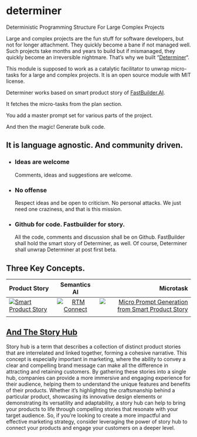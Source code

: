 # determiner
Deterministic Programming Structure For Large Complex Projects


Large and complex projects are the fun stuff for software developers, but not for longer attachment. They quickly become a bane if not managed well. Such projects take months and years to build but if mismanaged, they quickly become an irreversible nightmare. That’s why we built “[Determiner](https://github.com/cyberiums/determiner)“.




This module is supposed to work as a catalytic facilitator to unwrap micro-tasks for a large and complex projects. It is an open source module with MIT license.


Determiner works based on smart product story of [FastBuilder.AI](https://fastbuilder.ai).

It fetches the micro-tasks from the plan section.

You add a master prompt set for various parts of the project.

And then the magic! Generate bulk code.

It is language agnostic. And community driven.
----------------------------------------------

*   ### Ideas are welcome
    
    Comments, ideas and suggestions are welcome.
    
*   ### No offense
    
    Respect ideas and be open to criticism. No personal attacks. We just need one craziness, and that is this mission.
    
*   ### Github for code. Fastbuilder for story.
    
    All the code, comments and discussion shall be on Github. FastBuilder shall hold the smart story of Determiner, as well. Of course, Determiner shall unwrap Determiner at post first beta.
    

Three Key Concepts.
-------------------

| Product Story      | Semantics AI | Microtask     |
| :---        |    :----:   |          ---: |
| [![Smart Product Story](https://www.cyberium.info/wp-content/uploads/2023/11/Screenshot-2023-11-30-at-8.18.51 PM-1024x453.png)](https://www.cyberium.info/smart-product-story-is-the-swiss-knife-of-software-engineering/)      | [![RTM Connect](https://www.cyberium.info/wp-content/uploads/2023/11/RTM-Connect-1024x576.jpeg)](https://www.cyberium.info/what-is-a-semantics-ai/)       | [![Micro Prompt Generation from Smart Product Story](https://www.cyberium.info/wp-content/uploads/2023/11/Screenshot-2023-11-18-at-10.19.47 AM-1024x540.png)](https://www.cyberium.info/what-is-a-microtask/)   |
|    |         |       |



[And The Story Hub](https://www.cyberium.info/products/story-hub/)
------------------------------------------------------------------

Story hub is a term that describes a collection of distinct product stories that are interrelated and linked together, forming a cohesive narrative. This concept is especially important in marketing, where the ability to convey a clear and compelling brand message can make all the difference in attracting and retaining customers. By gathering these stories into a single hub, companies can provide a more immersive and engaging experience for their audience, helping them to understand the unique features and benefits of their products. Whether it’s highlighting the craftsmanship behind a particular product, showcasing its innovative design elements or demonstrating its versatility and adaptability, a story hub can help to bring your products to life through compelling stories that resonate with your target audience. So, if you’re looking to create a more impactful and effective marketing strategy, consider leveraging the power of story hub to connect your products and engage your customers on a deeper level.
